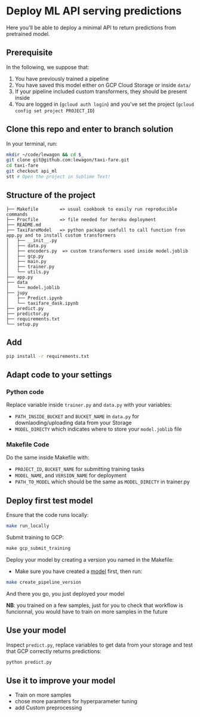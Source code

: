 # Deploy ML API serving predictions
Here you'll be able to deploy a minimal API to return predictions from pretrained model.
     
## Prerequisite
In the following, we suppose that:
 
1. You have previously trained a pipeline
2. You have saved this model either on GCP Cloud Storage or inside `data/` 
3. If your pipeline included custom transformers, they should be present inside  
4. You are logged in (`gcloud auth login`) and you've set the project (`gcloud config set project PROJECT_ID`)

## Clone this repo and enter to branch solution

In your terminal, run:

```bash
mkdir ~/code/lewagon && cd $_
git clone git@github.com:lewagon/taxi-fare.git
cd taxi-fare
git checkout api_ml
stt # Open the project in Sublime Text!
```

## Structure of the project
```
├── Makefile        => usual cookbook to easily run reproducible commands
├── Procfile        => file needed for heroku deployment
├── README.md
├── TaxiFareModel   => python package usefull to call function fron app.py and to install custom transformers
│   ├── __init__.py
│   ├── data.py
│   ├── encoders.py  => custom transformers used inside model.joblib
│   ├── gcp.py
│   ├── main.py
│   ├── trainer.py
│   └── utils.py
├── app.py
├── data
│   └── model.joblib
├── jupy
│   ├── Predict.ipynb
│   └── taxifare_dask.ipynb
├── predict.py
├── predictor.py
├── requirements.txt
└── setup.py
```

## Add 

```bash
pip install -r requirements.txt
```

## Adapt code to your settings
### Python code

Replace variable inside `trainer.py` and `data.py` with your variables:
- `PATH_INSIDE_BUCKET` and `BUCKET_NAME` in `data.py` for downlaoding/uploading data from your Storage
- `MODEL_DIRECTY` which indicates where to store your `model.joblib` file

### Makefile Code
Do the same inside Makefile with:
- `PROJECT_ID`, `BUCKET_NAME` for submitting training tasks
- `MODEL_NAME`, and `VERSION_NAME` for deployment
- `PATH_TO_MODEL` which should be the same as `MODEL_DIRECTY` in trainer.py 

## Deploy first test model

Ensure that the code runs locally:
```bash
make run_locally
```

Submit training to GCP:
```sql
make gcp_submit_training 
```

Deploy your model by creating a version you named in the Makefile:
- Make sure you have created a [model](https://console.cloud.google.com/ai-platform/models?project=wagon-bootcamp-256316) first, then run:
```bash
make create_pipeline_version
```

And there you go, you just deployed your model  

**NB**: you trained on a few samples, just for you to check that workflow is funcionnal, you would have to train on more samples in the future

## Use your model
Inspect `predict.py`, replace variables to get data from your storage and test that GCP correctly returns predictions:
```bash
python predict.py
```

## Use it to improve your model
- Train on more samples
- chose more paramters for hyperparameter tuning
- add Custom preprocessing

